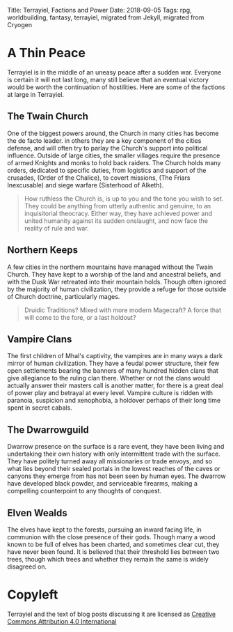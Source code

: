 Title: Terrayiel, Factions and Power
Date: 2018-09-05
Tags: rpg, worldbuilding, fantasy, terrayiel, migrated from Jekyll, migrated from Cryogen



# A Thin Peace

Terrayiel is in the middle of an uneasy peace after a sudden war. Everyone is certain it will not last long, many still believe that an eventual victory would be worth the continuation of hostilities. Here are some of the factions at large in Terrayiel.


## The Twain Church

One of the biggest powers around, the Church in many cities has become the de facto leader. in others they are a key component of the cities defense, and will often try to parlay the Church's support into political influence. Outside of large cities, the smaller villages require the presence of armed Knights and monks to hold back raiders. The Church holds many orders, dedicated to specific duties, from logistics and support of the crusades, (Order of the Chalice), to covert missions, (The Friars Inexcusable) and siege warfare (Sisterhood of Alketh).

> How ruthless the Church is, is up to you and the tone you wish to set.
>They could be anything from utterly authentic and genuine,
>to an inquisitorial theocracy.
>Either way, they have achieved power and united humanity against its sudden onslaught,
>and now face the reality of rule and war.

## Northern Keeps

A few cities in the northern mountains have managed without the Twain Church. They have kept to a worship of the land and ancestral beliefs, and with the Dusk War retreated into their mountain holds. Though often ignored by the majority of human civilization, they provide a refuge for those outside of Church doctrine, particularly mages.
> Druidic Traditions? Mixed with more modern Magecraft?
> A force that will come to the fore, or a last holdout?

## Vampire Clans

The first children of Mhal's captivity, the vampires are in many ways a dark mirror of human civilization. They have a feudal power structure, their few open settlements bearing the banners of many hundred hidden clans that give allegiance to the ruling clan there. Whether or not the clans would actually answer their masters call is another matter, for there is a great deal of power play and betrayal at every level. Vampire culture is ridden with paranoia, suspicion and xenophobia, a holdover perhaps of their long time spent in secret cabals.


## The Dwarrowguild

Dwarrow presence on the surface is a rare event, they have been living and undertaking their own history with only intermittent trade with the surface. They have politely turned away all missionaries or trade envoys, and so what lies beyond their sealed portals in the lowest reaches of the caves or canyons they emerge from has not been seen by human eyes. The dwarrow have developed black powder, and serviceable firearms, making a compelling counterpoint to any thoughts of conquest.

## Elven Wealds

The elves have kept to the forests, pursuing an inward facing life, in communion with the close presence of their gods. Though many a wood known to be full of elves has been charted, and sometimes clear cut, they have never been found. It is believed that their threshold lies between two trees, though which trees and whether they remain the same is widely disagreed on.

# Copyleft
Terrayiel and the text of blog posts discussing it are licensed as [Creative Commons Attribution 4.0 International](https://creativecommons.org/licenses/by/4.0/legalcode.txt)
